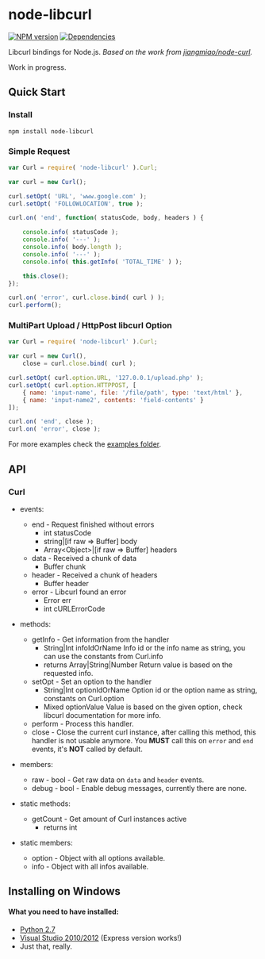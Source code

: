 # node-libcurl

[![NPM version](https://badge.fury.io/js/node-libcurl.svg)](http://badge.fury.io/js/node-libcurl)
[![Dependencies](https://gemnasium.com/JCMais/node-libcurl.png)](https://gemnasium.com/JCMais/node-libcurl)

Libcurl bindings for Node.js.
_Based on the work from [jiangmiao/node-curl](https://github.com/jiangmiao/node-curl)._

Work in progress.

## Quick Start

### Install
```npm install node-libcurl```

### Simple Request
```javascript
var Curl = require( 'node-libcurl' ).Curl;

var curl = new Curl();

curl.setOpt( 'URL', 'www.google.com' );
curl.setOpt( 'FOLLOWLOCATION', true );

curl.on( 'end', function( statusCode, body, headers ) {

    console.info( statusCode );
    console.info( '---' );
    console.info( body.length );
    console.info( '---' );
    console.info( this.getInfo( 'TOTAL_TIME' ) );

    this.close();
});

curl.on( 'error', curl.close.bind( curl ) );
curl.perform();
```

### MultiPart Upload / HttpPost libcurl Option

```javascript
var Curl = require( 'node-libcurl' ).Curl;

var curl = new Curl(),
    close = curl.close.bind( curl );

curl.setOpt( curl.option.URL, '127.0.0.1/upload.php' );
curl.setOpt( curl.option.HTTPPOST, [
    { name: 'input-name', file: '/file/path', type: 'text/html' },
    { name: 'input-name2', contents: 'field-contents' }
]);

curl.on( 'end', close );
curl.on( 'error', close );
```

For more examples check the [examples folder](examples).

## API

### Curl

* events:
  * end - Request finished without errors
    * int statusCode
    * string|[if raw => Buffer] body
    * Array\<Object>|[if raw => Buffer] headers
  * data - Received a chunk of data
    * Buffer chunk
  * header - Received a chunk of headers
    * Buffer header
  * error - Libcurl found an error
    * Error err
    * int cURLErrorCode

* methods:
  * getInfo - Get information from the handler
    * String|Int infoIdOrName      Info id or the info name as string, you can use the constants from Curl.info
    * returns Array|String|Number  Return value is based on the requested info.
  * setOpt - Set an option to the handler
    * String|Int optionIdOrName    Option id or the option name as string, constants on Curl.option
    * Mixed optionValue            Value is based on the given option, check libcurl documentation for more info.
  * perform - Process this handler.
  * close - Close the current curl instance, after calling this method, this handler is not usable anymore. You **MUST** call this on `error` and `end` events, it's **NOT** called by default.

* members:
  * raw - bool - Get raw data on `data` and `header` events.
  * debug - bool - Enable debug messages, currently there are none.

* static methods:
  * getCount - Get amount of Curl instances active
    * returns int

* static members:
  * option - Object with all options available.
  * info - Object with all infos available.


## Installing on Windows

#### What you need to have installed:

* [Python 2.7](https://www.python.org/download/releases/2.7)
* [Visual Studio 2010/2012](http://www.visualstudio.com/downloads/download-visual-studio-vs) (Express version works!)
* Just that, really.
